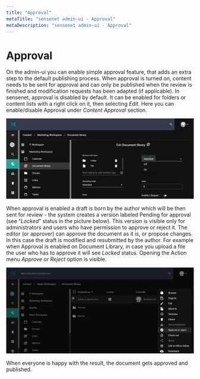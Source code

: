 ```yaml
---
title: "Approval"
metaTitle: "sensenet admin-ui - Approval"
metaDescription: "sensenet admin-ui - Approval"
---
```


# Approval

On the admin-ui you can enable simple approval feature, that adds an extra step to the default publishing process.
When approval is turned on, content needs to be sent for approval and can only be published when the review is finished and modification requests has been adapted (if applicable).
In sensenet, approval is disabled by default. It can be enabled for folders or content lists with a right click on it, then selecting _Edit_.
Here you can enable/disable Approval under _Content Approval_ section.

![enable approval](../img/enable_approval.png)

When approval is enabled a draft is born by the author which will be then sent for review - the system creates a version labeled Pending for approval (see “_Locked_” status in the picture below). This version is visible only for administrators and users who have permission to approve or reject it. The editor (or approver) can approve the document as it is, or propose changes. In this case the draft is modified and resubmitted by the author.
For example when Approval is enabled on Document Library, in case you upload a file the user who has to approve it will see _Locked_ status. Opening the Action menu _Approve or Reject_ option is visible.


![approve or reject](../img/approve_or_reject.png)

When everyone is happy with the result, the document gets approved and published.
